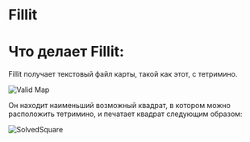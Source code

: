 # Fillit

# Что делает Fillit:
Fillit получает текстовый файл карты, такой как этот, с тетримино.

![Valid Map](https://github.com/Jemmeh/42-Fillit/blob/master/WorkFiles/ExplainationImages/ExampleMapFile.png?raw=true)

Он находит наименьший возможный квадрат, в котором можно расположить тетримино, и печатает квадрат следующим образом:

![SolvedSquare](https://github.com/Jemmeh/42-Fillit/blob/master/WorkFiles/ExplainationImages/ExampleSolution.png?raw=true)
